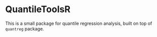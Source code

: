 # QuantileToolsR

This is a small package for quantile regression analysis, built on top of `quantreg` package.

